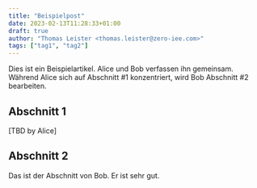 ```yaml
---
title: "Beispielpost"
date: 2023-02-13T11:28:33+01:00
draft: true
author: "Thomas Leister <thomas.leister@zero-iee.com>"
tags: ["tag1", "tag2"]
---
```



Dies ist ein Beispielartikel. Alice und Bob verfassen ihn gemeinsam. Während Alice sich auf Abschnitt #1 konzentriert, wird Bob Abschnitt #2 bearbeiten.


## Abschnitt 1

[TBD by Alice]


## Abschnitt 2

Das ist der Abschnitt von Bob. Er ist sehr gut.
